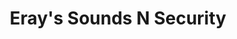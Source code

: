 ---
title: "Eray's Sounds N Security"
url: /mount-pocono/erays-sounds-n-security/
shop: Autowerkstatt
---